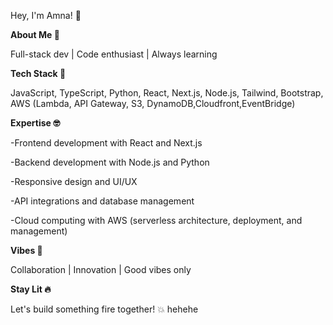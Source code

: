 Hey, I'm Amna! 👋

**About Me 🤖**

Full-stack dev | Code enthusiast | Always learning


**Tech Stack 🚀**

JavaScript,
TypeScript,
Python,
React,
Next.js,
Node.js,
Tailwind,
Bootstrap,
AWS (Lambda, API Gateway, S3, DynamoDB,Cloudfront,EventBridge)


**Expertise 🤓**

-Frontend development with React and Next.js

-Backend development with Node.js and Python

-Responsive design and UI/UX

-API integrations and database management

-Cloud computing with AWS (serverless architecture, deployment, and management)

**Vibes 🌈**

Collaboration | Innovation | Good vibes only

**Stay Lit 🔥**

Let's build something fire together! 💥 
hehehe

<!---
AmnaKhan15/AmnaKhan15 is a ✨ special ✨ repository because its `README.md` (this file) appears on your GitHub profile.
You can click the Preview link to take a look at your changes.
--->
